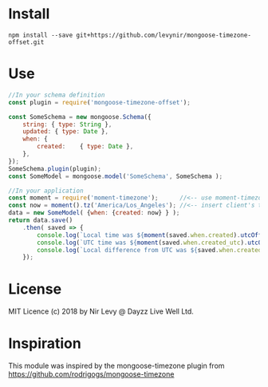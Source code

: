 Install
=======
```shell
npm install --save git+https://github.com/levynir/mongoose-timezone-offset.git
```

Use
===
```javascript
//In your schema definition
const plugin = require('mongoose-timezone-offset');

const SomeSchema = new mongoose.Schema({
    string: { type: String },
    updated: { type: Date },
    when: {
        created:    { type: Date },
    },
});
SomeSchema.plugin(plugin);
const SomeModel = mongoose.model('SomeSchema', SomeSchema );
```
```javascript
//In your application
const moment = require('moment-timezone');      //<-- use moment-timezone for clarity
const now = moment().tz('America/Los_Angeles'); //<-- insert client's timezone here
data = new SomeModel( {when: {created: now} } );
return data.save()
    .then( saved => {
        console.log(`Local time was ${moment(saved.when.created).utcOffset(saved.when.created_offset).calendar()}`);
        console.log(`UTC time was ${moment(saved.when.created_utc).utcOffset(0).calendar()}`);
        console.log(`Local difference from UTC was ${saved.when.created_offset}`);
    });
```

License
=======
MIT Licence (c) 2018 by Nir Levy @ Dayzz Live Well Ltd.

Inspiration
===========
This module was inspired by the mongoose-timezone plugin from https://github.com/rodrigogs/mongoose-timezone
